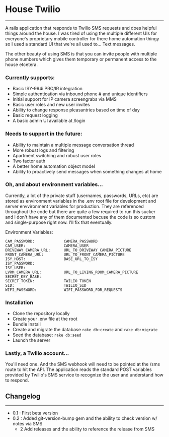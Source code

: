 # House Twilio
-----------
A rails application that responds to Twilio SMS requests and does helpful things around the house. I was tired of using the multiple different UIs for everyone's proprietary mobile controller for there home automation thingy so I used a standard UI that we're all used to... Text messages.

The other beauty of using SMS is that you can invite people with multiple phone numbers which gives them temporary or permanent access to the house etcetera.

### Currently supports:
  - Basic ISY-994i PRO/IR integration
  - Simple authentication via inbound phone # and unique identifiers
  - Initial support for IP camera screengrabs via MMS
  - Basic user roles and new user invites
  - Ability to change response pleasantries based on time of day
  - Basic request logging
  - A basic admin UI available at /login

### Needs to support in the future:
 - Ability to maintain a multiple message conversation thread
 - More robust logs and filtering
 - Apartment switching and robust user roles
 - Two factor auth
 - A better home automation object model
 - Ability to proactively send messages when something changes at home

### Oh, and about environment variables...

Currently, a lot of the private stuff (usernames, passwords, URLs, etc) are stored as environment variables in the .env root file for development and server envvironment variables for production. They are referenced throughout the code but there are quite a few required to run this sucker and I don't have any of them documented becuse the code is so custom and single-purpose right now. I'll fix that eventually.

Environment Variables:
```
CAM_PASSWORD:             CAMERA_PASSWORD
CAM_USER:                 CAMERA_USER
DRIVEWAY_CAMERA_URL:      URL_TO_DRIVEWAY_CAMERA_PICTURE
FRONT_CAMERA_URL:         URL_TO_FRONT_CAMERA_PICTURE
ISY_HOST:                 BASE_URL_TO_ISY
ISY_PASSWORD:             
ISY_USER:                 
LVRM_CAMERA_URL:          URL_TO_LIVING_ROOM_CAMERA_PICTURE
SECRET_KEY_BASE:          
SECRET_TOKEN:             TWILIO_TOKEN
SID:                      TWILIO_SID
WIFI_PASSWORD:            WIFI_PASSWORD_FOR_REQUESTS
```

### Installation
 - Clone the repository locally
 - Create your .env file at the root
 - Bundle Install
 - Create and migrate the database `rake db:create` and `rake db:migrate`
 - Seed the database: `rake db:seed`
 - Launch the server

### Lastly, a Twilio account...
You'll need one. And the SMS webhook will need to be pointed at the /sms route to hit the API. The application reads the standard POST variables provided by Twilio's SMS service to recognize the user and understand how to respond.



## Changelog
----------------
 - 0.1 : First beta version
 - 0.2 : Added git-version-bump gem and the ability to check version w/ notes via SMS
   - 2 Add releases and the ability to reference the release from SMS


